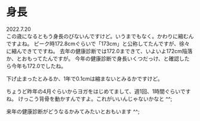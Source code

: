 # 身長

2022.7.20<br />
この歳になるともう身長のびないんですけど。いうまでもなく。かわりに縮むんですよね。
ピーク時172.8cmぐらいで「173cm」と公称してたんですが、徐々に縮んできてですね。
去年の健康診断では172.0まできて、いよいよ172cm陥落か、とおもってたんですが。
今年の健康診断で身長いくつだっけ、と確認したら今年も172.0でしたね。

下げ止まったとみるか、1年で0.1cmは縮まないとみるかですけど。

ちょうど昨年の4月ぐらいからヨガをはじめてまして、週1回、1時間ぐらいですね。
けっこう背骨を動かすんですよ。これがいいんじゃないかなと ^^;

来年の健康診断がどうなるかみてみたいとおもいます ^^;
